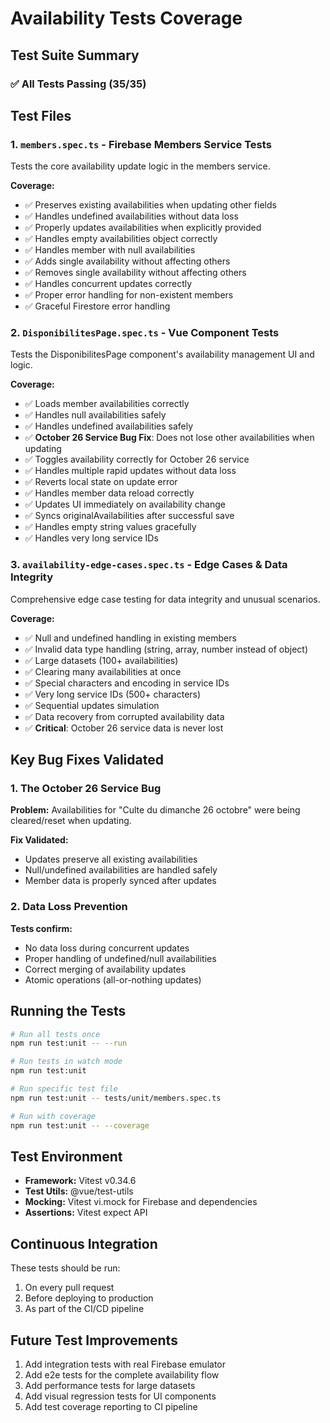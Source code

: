 # Availability Tests Coverage

## Test Suite Summary

### ✅ All Tests Passing (35/35)

## Test Files

### 1. `members.spec.ts` - Firebase Members Service Tests
Tests the core availability update logic in the members service.

**Coverage:**
- ✅ Preserves existing availabilities when updating other fields
- ✅ Handles undefined availabilities without data loss
- ✅ Properly updates availabilities when explicitly provided
- ✅ Handles empty availabilities object correctly
- ✅ Handles member with null availabilities
- ✅ Adds single availability without affecting others
- ✅ Removes single availability without affecting others
- ✅ Handles concurrent updates correctly
- ✅ Proper error handling for non-existent members
- ✅ Graceful Firestore error handling

### 2. `DisponibilitesPage.spec.ts` - Vue Component Tests
Tests the DisponibilitesPage component's availability management UI and logic.

**Coverage:**
- ✅ Loads member availabilities correctly
- ✅ Handles null availabilities safely
- ✅ Handles undefined availabilities safely
- ✅ **October 26 Service Bug Fix**: Does not lose other availabilities when updating
- ✅ Toggles availability correctly for October 26 service
- ✅ Handles multiple rapid updates without data loss
- ✅ Reverts local state on update error
- ✅ Handles member data reload correctly
- ✅ Updates UI immediately on availability change
- ✅ Syncs originalAvailabilities after successful save
- ✅ Handles empty string values gracefully
- ✅ Handles very long service IDs

### 3. `availability-edge-cases.spec.ts` - Edge Cases & Data Integrity
Comprehensive edge case testing for data integrity and unusual scenarios.

**Coverage:**
- ✅ Null and undefined handling in existing members
- ✅ Invalid data type handling (string, array, number instead of object)
- ✅ Large datasets (100+ availabilities)
- ✅ Clearing many availabilities at once
- ✅ Special characters and encoding in service IDs
- ✅ Very long service IDs (500+ characters)
- ✅ Sequential updates simulation
- ✅ Data recovery from corrupted availability data
- ✅ **Critical**: October 26 service data is never lost

## Key Bug Fixes Validated

### 1. The October 26 Service Bug
**Problem:** Availabilities for "Culte du dimanche 26 octobre" were being cleared/reset when updating.

**Fix Validated:**
- Updates preserve all existing availabilities
- Null/undefined availabilities are handled safely
- Member data is properly synced after updates

### 2. Data Loss Prevention
**Tests confirm:**
- No data loss during concurrent updates
- Proper handling of undefined/null availabilities
- Correct merging of availability updates
- Atomic operations (all-or-nothing updates)

## Running the Tests

```bash
# Run all tests once
npm run test:unit -- --run

# Run tests in watch mode
npm run test:unit

# Run specific test file
npm run test:unit -- tests/unit/members.spec.ts

# Run with coverage
npm run test:unit -- --coverage
```

## Test Environment

- **Framework:** Vitest v0.34.6
- **Test Utils:** @vue/test-utils
- **Mocking:** Vitest vi.mock for Firebase and dependencies
- **Assertions:** Vitest expect API

## Continuous Integration

These tests should be run:
1. On every pull request
2. Before deploying to production
3. As part of the CI/CD pipeline

## Future Test Improvements

1. Add integration tests with real Firebase emulator
2. Add e2e tests for the complete availability flow
3. Add performance tests for large datasets
4. Add visual regression tests for UI components
5. Add test coverage reporting to CI pipeline